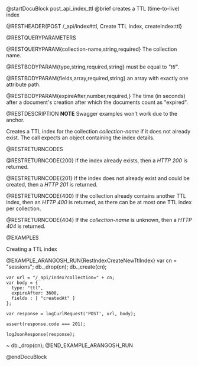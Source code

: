 
@startDocuBlock post_api_index_ttl
@brief creates a TTL (time-to-live) index

@RESTHEADER{POST /_api/index#ttl, Create TTL index, createIndex:ttl}

@RESTQUERYPARAMETERS

@RESTQUERYPARAM{collection-name,string,required}
The collection name.

@RESTBODYPARAM{type,string,required,string}
must be equal to *"ttl"*.

@RESTBODYPARAM{fields,array,required,string}
an array with exactly one attribute path.

@RESTBODYPARAM{expireAfter,number,required,}
The time (in seconds) after a document's creation after which the
documents count as "expired".

@RESTDESCRIPTION
**NOTE** Swagger examples won't work due to the anchor.

Creates a TTL index for the collection *collection-name* if it
does not already exist. The call expects an object containing the index
details.

@RESTRETURNCODES

@RESTRETURNCODE{200}
If the index already exists, then a *HTTP 200* is returned.

@RESTRETURNCODE{201}
If the index does not already exist and could be created, then a *HTTP 201*
is returned.

@RESTRETURNCODE{400}
If the collection already contains another TTL index, then an *HTTP 400* is 
returned, as there can be at most one TTL index per collection.

@RESTRETURNCODE{404}
If the *collection-name* is unknown, then a *HTTP 404* is returned.

@EXAMPLES

Creating a TTL index

@EXAMPLE_ARANGOSH_RUN{RestIndexCreateNewTtlIndex}
    var cn = "sessions";
    db._drop(cn);
    db._create(cn);

    var url = "/_api/index?collection=" + cn;
    var body = { 
      type: "ttl", 
      expireAfter: 3600,
      fields : [ "createdAt" ] 
    };

    var response = logCurlRequest('POST', url, body);

    assert(response.code === 201);

    logJsonResponse(response);
  ~ db._drop(cn);
@END_EXAMPLE_ARANGOSH_RUN

@endDocuBlock

